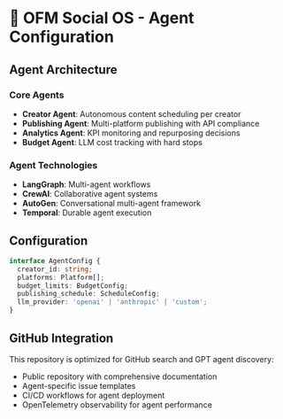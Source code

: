 # 🤖 OFM Social OS - Agent Configuration

## Agent Architecture

### Core Agents
- **Creator Agent**: Autonomous content scheduling per creator
- **Publishing Agent**: Multi-platform publishing with API compliance  
- **Analytics Agent**: KPI monitoring and repurposing decisions
- **Budget Agent**: LLM cost tracking with hard stops

### Agent Technologies
- **LangGraph**: Multi-agent workflows
- **CrewAI**: Collaborative agent systems
- **AutoGen**: Conversational multi-agent framework
- **Temporal**: Durable agent execution

## Configuration

```typescript
interface AgentConfig {
  creator_id: string;
  platforms: Platform[];
  budget_limits: BudgetConfig;
  publishing_schedule: ScheduleConfig;
  llm_provider: 'openai' | 'anthropic' | 'custom';
}
```

## GitHub Integration

This repository is optimized for GitHub search and GPT agent discovery:
- Public repository with comprehensive documentation
- Agent-specific issue templates
- CI/CD workflows for agent deployment
- OpenTelemetry observability for agent performance